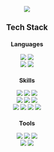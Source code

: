 <div align="center">
  
  <!--Header-->
 <img src="https://capsule-render.vercel.app/api?type=soft&color=gradient&height=120&section=header&text=안녕하세요%20프론트엔드%20개발자%20이경근%20입니다.%20🤗&fontSize=40&textAlign=center&textAlignY=10&desc=어제와%20다른%20나를%20꿈꾸고%20변화하는%20세상에서%20끊임없이%20도전합니다.%20&descSize=20&descAlign=center&descAlignY=80" />

  
</div>
<div>
  <!--Body-->
  
  <h2 align="center">Tech Stack</h2>

<div align="center">

  ### Languages
  <img src="https://img.shields.io/badge/JavaScript-F7DF1E?style=flat-square&logo=JavaScript&logoColor=white"/>
  <img src="https://img.shields.io/badge/TypeScript-3178C6?style=flat-square&logo=TypeScript&logoColor=white"/> 
  <!--<img src="https://img.shields.io/badge/Dart-0175C2?style=flat-square&logo=Dart&logoColor=white"/>-->
  <!--<img src="https://img.shields.io/badge/HTML5-E34F26?style=flat-square&logo=HTML5&logoColor=white"/>-->
  <!--<img src="https://img.shields.io/badge/CSS3-1572B6?style=flat-square&logo=CSS3&logoColor=white"/>-->
  <br/>
  <img src="https://img.shields.io/badge/Kotlin-7F52FF?style=flat-square&logo=Kotlin&logoColor=white"/>
  <!--<img src="https://img.shields.io/badge/Python-3776AB?style=flat-square&logo=Python&logoColor=white"/>-->
  <!--<img src="https://img.shields.io/badge/C-00599C?style=flat-square&logo=C&logoColor=white"/>-->
  <img src="https://img.shields.io/badge/Swift-FA7343?style=flat-square&logo=Swift&logoColor=white"/>
  <br/>

  ### Skills
  <img src="https://img.shields.io/badge/React-61DAFB?style=flat-square&logo=React&logoColor=white"/>
  <img src="https://img.shields.io/badge/React%20Native-61DAFB?style=flat-square&logo=React&logoColor=white"/>
 <!-- <img src="https://img.shields.io/badge/Flutter-02569B?style=flat-square&logo=Flutter&logoColor=white"/>-->
  <img src="https://img.shields.io/badge/SCSS-CC6699?style=flat-square&logo=Sass&logoColor=white"/>
  <br/>
  <img src="https://img.shields.io/badge/TailwindCSS-06B6D4?style=flat-square&logo=tailwindcss&logoColor=white"/>  
  <img src="https://img.shields.io/badge/Next.js-000000?style=flat-square&logo=Next.js&logoColor=white"/>  
  <!--<img src="https://img.shields.io/badge/Three.js-000000?style=flat-square&logo=three.js&logoColor=white"/>-->
  <img src="https://img.shields.io/badge/Node.js-339933?style=flat-square&logo=Node.js&logoColor=white"/>
  <br/>
  <img src="https://img.shields.io/badge/Express-000000?style=flat-square&logo=Express&logoColor=white"/>
  <img src="https://img.shields.io/badge/Firebase-FFCA28?style=flat-square&logo=Firebase&logoColor=white"/>
  <img src="https://img.shields.io/badge/MySQL-4479A1?style=flat-square&logo=MySQL&logoColor=white"/>
  <img src="https://img.shields.io/badge/MariaDB-003545?style=flat-square&logo=MariaDB&logoColor=white"/>
  <br/>

  ### Tools
  <img src="https://img.shields.io/badge/VSCode-007ACC?style=flat-square&logo=Visual%20Studio%20Code&logoColor=white"/>
  <img src="https://img.shields.io/badge/VisualStudio-5C2D91?style=flat-square&logo=Visual%20Studio&logoColor=white"/>
  <img src="https://img.shields.io/badge/Android%20Studio-3DDC84?style=flat-square&logo=Android%20Studio&logoColor=white"/>
  <br/>
  <img src="https://img.shields.io/badge/Xcode-147EFB?style=flat-square&logo=Xcode&logoColor=white"/>
  <!--<img src="https://img.shields.io/badge/Python%20IDLE-3776AB?style=flat-square&logo=Python&logoColor=white"/>-->
  <img src="https://img.shields.io/badge/Git-F05032?style=flat-square&logo=Git&logoColor=white"/>
  <br/>
</div>



<!--
**kennywestt/kennywestt** is a ✨ _special_ ✨ repository because its `README.md` (this file) appears on your GitHub profile.

Here are some ideas to get you started:

- 🔭 I’m currently working on ...
- 🌱 I’m currently learning ...
- 👯 I’m looking to collaborate on ...
- 🤔 I’m looking for help with ...
- 💬 Ask me about ...
- 📫 How to reach me: ...
- 😄 Pronouns: ...
- ⚡ Fun fact: ...
-->


